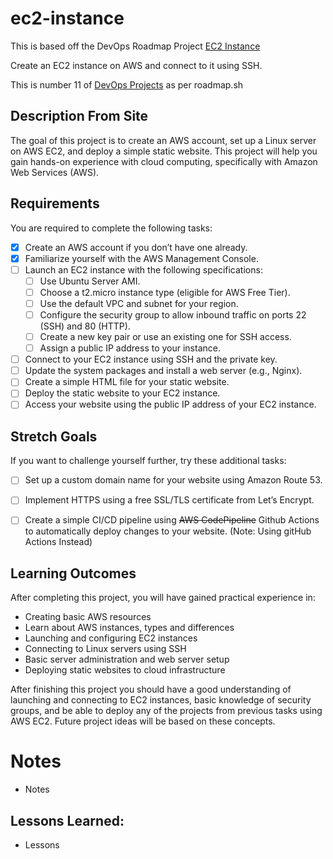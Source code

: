 # ec2-instance

This is based off the DevOps Roadmap Project [EC2 Instance](https://roadmap.sh/projects/ec2-instance)

Create an EC2 instance on AWS and connect to it using SSH.

This is number 11 of [DevOps Projects](https://roadmap.sh/devops/projects) as per roadmap.sh


## Description From Site 

The goal of this project is to create an AWS account, set up a Linux server on AWS EC2, and deploy a simple static website. This project will help you gain hands-on experience with cloud computing, specifically with Amazon Web Services (AWS).

## Requirements

You are required to complete the following tasks:


- [X] Create an AWS account if you don’t have one already.
- [X] Familiarize yourself with the AWS Management Console.
- [ ] Launch an EC2 instance with the following specifications:
    - [ ] Use Ubuntu Server AMI.
    - [ ] Choose a t2.micro instance type (eligible for AWS Free Tier).
    - [ ] Use the default VPC and subnet for your region.
    - [ ] Configure the security group to allow inbound traffic on ports 22 (SSH) and 80 (HTTP).
    - [ ] Create a new key pair or use an existing one for SSH access.
    - [ ] Assign a public IP address to your instance.
- [ ] Connect to your EC2 instance using SSH and the private key.
- [ ] Update the system packages and install a web server (e.g., Nginx).
- [ ] Create a simple HTML file for your static website.
- [ ] Deploy the static website to your EC2 instance.
- [ ] Access your website using the public IP address of your EC2 instance.

## Stretch Goals

If you want to challenge yourself further, try these additional tasks:

- [ ] Set up a custom domain name for your website using Amazon Route 53.
- [ ] Implement HTTPS using a free SSL/TLS certificate from Let’s Encrypt.
- [ ] Create a simple CI/CD pipeline using ~~AWS CodePipeline~~ Github Actions to automatically deploy changes to your website. (Note: Using gitHub Actions Instead)


## Learning Outcomes

After completing this project, you will have gained practical experience in:

- Creating basic AWS resources
- Learn about AWS instances, types and differences
- Launching and configuring EC2 instances
- Connecting to Linux servers using SSH
- Basic server administration and web server setup
- Deploying static websites to cloud infrastructure

After finishing this project you should have a good understanding of launching and connecting to EC2 instances, basic knowledge of security groups, and be able to deploy any of the projects from previous tasks using AWS EC2. Future project ideas will be based on these concepts.

# Notes 

- Notes


## Lessons Learned: 

- Lessons 